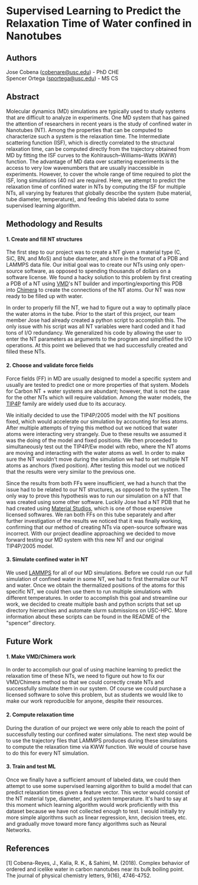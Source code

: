 # Supervised Learning to Predict the Relaxation Time of Water confined in Nanotubes
  
## Authors
Jose Cobena (cobenare@usc.edu) - PhD CHE  
Spencer Ortega (sportega@usc.edu) - MS CS 

## Abstract
Molecular dynamics (MD) simulations are typically used to study systems that are difficult to analyze in experiments. One MD system that has gained the attention of researchers in recent years is the study of confined water in Nanotubes (NT). Among the properties that can be computed to characterize such a system is the relaxation time. The Intermediate scattering function (ISF), which is directly correlated to the structural relaxation time, can be computed directly from the trajectory obtained from MD by fitting the ISF curves to the Kohlrausch–Williams–Watts (KWW) function. The advantage of MD data over scattering experiments is the access to very low wavenumbers that are usually inaccessible in experiments. However, to cover the whole range of time required to plot the ISF, long simulations (40 ns) are required. Here, we attempt to predict the relaxation time of confined water in NTs by computing the ISF for multiple NTs, all varying by features that globally describe the system (tube material, tube diameter, temperature), and feeding this labeled data to some supervised learning algorithm. 

## Methodology and Results

#### 1. Create and fill NT structures
The first step to our project was to create a NT given a material type (C, SiC, BN, and MoS) and tube diameter, and store in the format of a PDB and LAMMPS data file. Our initial goal was to create our NTs using only open-source software, as opposed to spending thousands of dollars on a software license. We found a hacky solution to this problem by first creating a PDB of a NT using [VMD](https://www.ks.uiuc.edu/Research/vmd/)'s NT builder and importing/exporting this PDB into [Chimera](http://www.cgl.ucsf.edu/chimera/about.html) to create the connections of the NT atoms. Our NT was now ready to be filled up with water.  

In order to properly fill the NT, we had to figure out a way to optimally place the water atoms in the tube. Prior to the start of this project, our team member Jose had already created a python script to accomplish this. The only issue with his script was all NT variables were hard coded and it had tons of I/O redundancy. We generalized his code by allowing the user to enter the NT parameters as arguments to the program and simplified the I/O operations. At this point we believed that we had successfully created and filled these NTs.  

#### 2. Choose and validate force fields
Force fields (FF) in MD are usually designed to model a specific system and usually are tested to predict one or more properties of that system. Models for Carbon NT + water systems are abundant; however, that is not the case for the other NTs which will require validation. Among the water models, the [TIP4P](https://lammps.sandia.gov/doc/Howto_tip4p.html) family are widely used due to its accuracy.  

We initially decided to use the TIP4P/2005 model with the NT positions fixed, which would accelerate our simulation by accounting for less atoms. After multiple attempts of trying this method out we noticed that water atoms were interacting very strangely. Due to these results we assumed it was the doing of the model and fixed positions. We then proceeded to simultaneously test out the TIP4P/Ew model with rebo, where the NT atoms are moving and interacting with the water atoms as well. In order to make sure the NT wouldn't move during the simulation we had to set multiple NT atoms as anchors (fixed position). After testing this model out we noticed that the results were very similar to the previous one.  

Since the results from both FFs were insufficient, we had a hunch that the issue had to be related to our NT structures, as opposed to the system. The only way to prove this hypothesis was to run our simulation on a NT that was created using some other software. Luckily Jose had a NT PDB that he had created using [Material Studios](https://www.3dsbiovia.com/products/collaborative-science/biovia-materials-studio/), which is one of those expensive licensed softwares. We ran both FFs on this tube separately and after further investigation of the results we noticed that it was finally working, confirming that our method of creating NTs via open-source software was incorrect. With our project deadline approaching we decided to move forward testing our MD system with this new NT and our original TIP4P/2005 model.
        
#### 3. Simulate confined water in NT
We used [LAMMPS](https://lammps.sandia.gov/) for all of our MD simulations. Before we could run our full simulation of confined water in some NT, we had to first thermalize our NT and water. Once we obtain the thermalized positions of the atoms for this specific NT, we could then use them to run multiple simulations with different temperatures. In order to accomplish this goal and streamline our work, we decided to create multiple bash and python scripts that set up directory hierarchies and automate slurm submissions on USC-HPC. More information about these scripts can be found in the README of the "spencer" directory.  

## Future Work

#### 1. Make VMD/Chimera work
In order to accomplish our goal of using machine learning to predict the relaxation time of these NTs, we need to figure out how to fix our VMD/Chimera method so that we could correctly create NTs and successfully simulate them in our system. Of course we could purchase a licensed software to solve this problem, but as students we would like to make our work reproducible for anyone, despite their resources.  

#### 2. Compute relaxation time
During the duration of our project we were only able to reach the point of successfully testing our confined water simulations. The next step would be to use the trajectory files that LAMMPS produces during these simulations to compute the relaxation time via KWW function. We would of course have to do this for every NT simulation.  

#### 3. Train and test ML
Once we finally have a sufficient amount of labeled data, we could then attempt to use some supervised learning algorithm to build a model that can predict relaxation times given a feature vector. This vector would consist of the NT material type, diameter, and system temperature. It's hard to say at this moment which learning algorithm would work proficiently with this dataset because we have not collected enough to test. I would initially try more simple algorithms such as linear regression, knn, decision trees, etc. and gradually move toward more fancy algorithms such as Neural Networks.  

## References
[1] Cobena-Reyes, J., Kalia, R. K., & Sahimi, M. (2018). Complex behavior of ordered and icelike water in carbon nanotubes near its bulk boiling point. The journal of physical chemistry letters, 9(16), 4746-4752.
